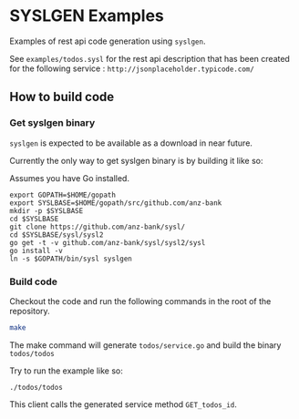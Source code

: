 # SYSLGEN Examples

Examples of rest api code generation using `syslgen`.

See `examples/todos.sysl` for the rest api description that has been created for the following service : `http://jsonplaceholder.typicode.com/`

## How to build code

### Get syslgen binary

`syslgen` is expected to be available as a download in near future.

Currently the only way to get syslgen binary is by building it like so:

Assumes you have Go installed.
```
export GOPATH=$HOME/gopath
export SYSLBASE=$HOME/gopath/src/github.com/anz-bank
mkdir -p $SYSLBASE
cd $SYSLBASE
git clone https://github.com/anz-bank/sysl/
cd $SYSLBASE/sysl/sysl2
go get -t -v github.com/anz-bank/sysl/sysl2/sysl
go install -v
ln -s $GOPATH/bin/sysl syslgen
```
### Build code

Checkout the code and run the following commands in the root of the repository.

```bash
make
```
The make command will generate `todos/service.go` and build the binary `todos/todos`

Try to run the example like so:

```
./todos/todos
```

This client calls the generated service method `GET_todos_id`.


